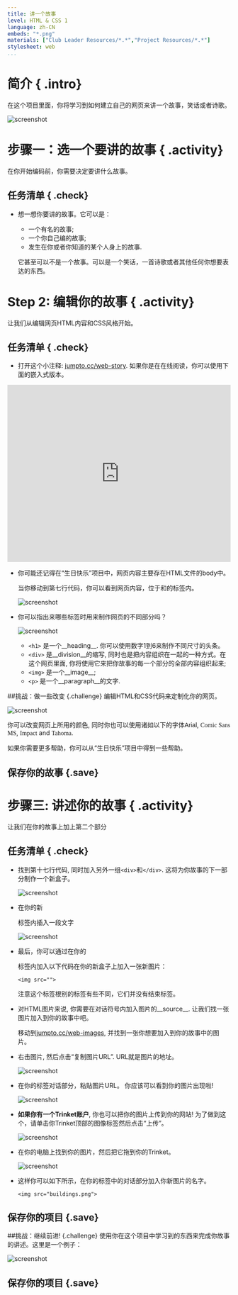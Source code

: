 ```yaml
---
title: 讲一个故事
level: HTML & CSS 1
language: zh-CN
embeds: "*.png"
materials: ["Club Leader Resources/*.*","Project Resources/*.*"]
stylesheet: web
...
```


# 简介 { .intro}

在这个项目里面，你将学习到如何建立自己的网页来讲一个故事，笑话或者诗歌。

![screenshot](story-final.png)

# 步骤一：选一个要讲的故事 { .activity}

在你开始编码前，你需要决定要讲什么故事。

## 任务清单 { .check}

+ 想一想你要讲的故事。它可以是：
	+ 一个有名的故事;
	+ 一个你自己编的故事;
	+ 发生在你或者你知道的某个人身上的故事.

	它甚至可以不是一个故事。可以是一个笑话，一首诗歌或者其他任何你想要表达的东西。

# Step 2: 编辑你的故事 { .activity}

让我们从编辑网页HTML内容和CSS风格开始。

## 任务清单 { .check}

+ 打开这个小注释: <a href="http://jumpto.cc/web-story" target="_blank">jumpto.cc/web-story</a>. 如果你是在在线阅读，你可以使用下面的嵌入式版本。

<div class="trinket">
	<iframe src="https://trinket.io/embed/html/8083cfebb3" width="100%" height="400" frameborder="0" marginwidth="0" marginheight="0" allowfullscreen>
	</iframe>
</div>

+ 你可能还记得在“生日快乐”项目中，网页内容主要存在HTML文件的body中。

	当你移动到第七行代码，你可以看到网页内容，位于<body>和</body>的标签内。

	![screenshot](story-html.png)

+ 你可以指出来哪些标签时用来制作网页的不同部分吗？

	![screenshot](story-elements.png)

	+ `<h1>` 是一个__heading__. 你可以使用数字1到6来制作不同尺寸的头条。
	+ `<div>` 是__division__的缩写, 同时也是把内容组织在一起的一种方式。在这个网页里面, 你将使用它来把你故事的每一个部分的全部内容组织起来;
	+ `<img>` 是一个__image__;
	+ `<p>` 是一个__paragraph__的文字.

##挑战：做一些改变 {.challenge}
编辑HTML和CSS代码来定制化你的网页。

![screenshot](story-changes.png)

你可以改变网页上所用的颜色, 同时你也可以使用诸如以下的字体<span style="font-family: Arial;">Arial</span>, <span style="font-family: Comic Sans MS;">Comic Sans MS</span>, <span style="font-family: Impact;">Impact</span> and <span style="font-family: Tahoma;">Tahoma</span>.

如果你需要更多帮助，你可以从“生日快乐”项目中得到一些帮助。

## 保存你的故事 {.save}

# 步骤三: 讲述你的故事 { .activity}

让我们在你的故事上加上第二个部分

## 任务清单 { .check}

+ 找到第十七行代码, 同时加入另外一组`<div>`和`</div>`. 这将为你故事的下一部分制作一个新盒子。

	![screenshot](story-div.png)

+ 在你的新<div>标签内插入一段文字

	![screenshot](story-paragraph.png)

+ 最后，你可以通过在你的<div>标签内加入以下代码在你的新盒子上加入一张新图片：

	```
	<img src="">
	```

	注意这个<img>标签根别的标签有些不同，它们并没有结束标签。 

+ 对HTML图片来说, 你需要在对话符号内加入图片的__source__. 让我们找一张图片加入到你的故事中吧。

	移动到<a href="http://jumpto.cc/web-images" target="_blank">jumpto.cc/web-images</a>, 并找到一张你想要加入到你的故事中的图片。

+ 右击图片, 然后点击“复制图片URL”. URL就是图片的地址。

	![screenshot](story-url.png)

+ 在你的<img>标签对话部分，粘贴图片URL。 你应该可以看到你的图片出现啦!

	![screenshot](story-image.png)

+ __如果你有一个Trinket账户__, 你也可以把你的图片上传到你的网站! 为了做到这个，请单击你Trinket顶部的图像标签然后点击“上传”。

	![screenshot](story-upload.png)

+ 在你的电脑上找到你的图片，然后把它拖到你的Trinket。

	![screenshot](story-drag.png)

+ 这样你可以如下所示，在你的<img>标签中的对话部分加入你新图片的名字。

	```
	<img src="buildings.png">
	```

## 保存你的项目 {.save}

##挑战：继续前进! {.challenge}
使用你在这个项目中学习到的东西来完成你故事的讲述。这里是一个例子：

![screenshot](story-final.png)

## 保存你的项目 {.save}
